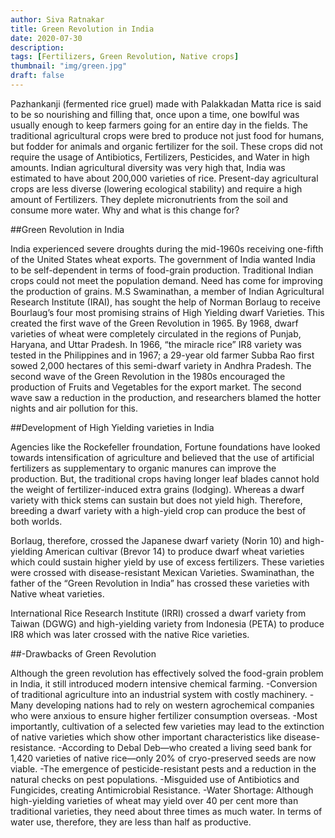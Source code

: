 ```yaml
---
author: Siva Ratnakar
title: Green Revolution in India
date: 2020-07-30
description: 
tags: [Fertilizers, Green Revolution, Native crops]
thumbnail: "img/green.jpg"
draft: false
---
```


Pazhankanji (fermented rice gruel) made with Palakkadan Matta rice is said to be so nourishing and filling that, once upon a time, one bowlful was usually enough to keep farmers going for an entire day in the fields. The traditional agricultural crops were bred to produce not just food for humans, but fodder for animals and organic fertilizer for the soil. These crops did not require the usage of Antibiotics, Fertilizers, Pesticides, and Water in high amounts. Indian agricultural diversity was very high that, India was estimated to have about 200,000 varieties of rice. Present-day agricultural crops are less diverse (lowering ecological stability) and require a high amount of Fertilizers. They deplete micronutrients from the soil and consume more water. Why and what is this change for?

##Green Revolution in India

India experienced severe droughts during the mid-1960s receiving one-fifth of the United States wheat exports. The government of India wanted India to be self-dependent in terms of food-grain production. Traditional Indian crops could not meet the population demand. Need has come for improving the production of grains. M.S Swaminathan, a member of Indian Agricultural Research Institute (IRAI), has sought the help of Norman Borlaug to receive Bourlaug’s four most promising strains of High Yielding dwarf Varieties. This created the first wave of the Green Revolution in 1965. By 1968, dwarf varieties of wheat were completely circulated in the regions of Punjab, Haryana, and Uttar Pradesh. In 1966, “the miracle rice” IR8 variety was tested in the Philippines and in 1967; a 29-year old farmer Subba Rao first sowed 2,000 hectares of this semi-dwarf variety in Andhra Pradesh. The second wave of the Green Revolution in the 1980s encouraged the production of Fruits and Vegetables for the export market. The second wave saw a reduction in the production, and researchers blamed the hotter nights and air pollution for this.

##Development of High Yielding varieties in India

Agencies like the Rockefeller froundation, Fortune foundations have looked towards intensification of agriculture and believed that the use of artificial fertilizers as supplementary to organic manures can improve the production. But, the traditional crops having longer leaf blades cannot hold the weight of fertilizer-induced extra grains (lodging). Whereas a dwarf variety with thick stems can sustain but does not yield high. Therefore, breeding a dwarf variety with a high-yield crop can produce the best of both worlds.

Borlaug, therefore, crossed the Japanese dwarf variety (Norin 10) and high-yielding American cultivar (Brevor 14) to produce dwarf wheat varieties which could sustain higher yield by use of excess fertilizers. These varieties were crossed with disease-resistant Mexican Varieties. Swaminathan, the father of the “Green Revolution in India” has crossed these varieties with Native wheat varieties.

International Rice Research Institute (IRRI) crossed a dwarf variety from Taiwan (DGWG) and high-yielding variety from Indonesia (PETA) to produce IR8 which was later crossed with the native Rice varieties.

##-Drawbacks of Green Revolution

Although the green revolution has effectively solved the food-grain problem in India, it still introduced modern intensive chemical farming.
-Conversion of traditional agriculture into an industrial system with costly machinery.
-Many developing nations had to rely on western agrochemical companies who were anxious to ensure higher fertilizer consumption overseas.
-Most importantly, cultivation of a selected few varieties may lead to the extinction of native varieties which show other important characteristics like disease-resistance.
-According to Debal Deb—who created a living seed bank for 1,420 varieties of native rice—only 20% of cryo-preserved seeds are now viable.
-The emergence of pesticide-resistant pests and a reduction in the natural checks on pest populations.
-Misguided use of Antibiotics and Fungicides, creating Antimicrobial Resistance.
-Water Shortage: Although high-yielding varieties of wheat may yield over 40 per cent more than traditional varieties, they need about three times as much water. In terms of water use, therefore, they are less than half as productive.